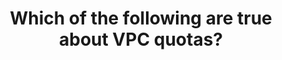 ---
layout: answer
title: "Which of the following are true about VPC quotas?"
blurb: "<p>You don't need to know the exact quota numbers of VPC components for the exam. But you should know that quotas do exist for components such as VPCs per"
quid: 227
---